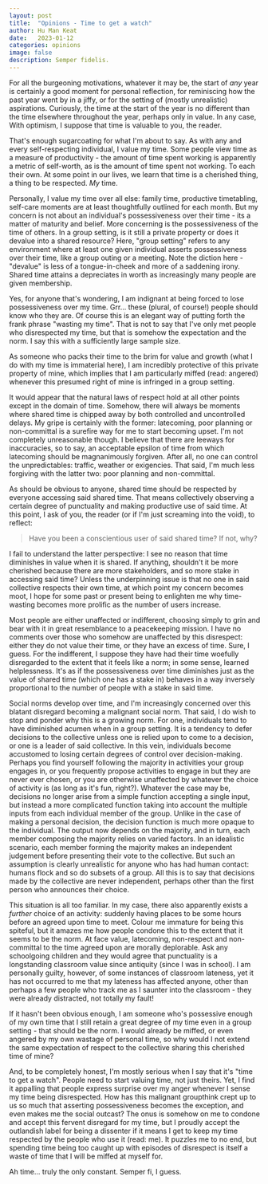 ```yaml
---
layout: post
title:  "Opinions - Time to get a watch"
author: Hu Man Keat
date:   2023-01-12
categories: opinions
image: false
description: Semper fidelis.
---
```

For all the burgeoning motivations, whatever it may be, the start of *any* year is certainly a good moment for personal reflection, for reminiscing how the past year went by in a jiffy, or for the setting of (mostly unrealistic) aspirations. Curiously, the time at the start of the year is no different than the time elsewhere throughout the year, perhaps only in value. In any case, With optimism, I suppose that time is valuable to you, the reader.

That's enough sugarcoating for what I'm about to say. As with any and every self-respecting individual, I value my time. Some people view time as a measure of productivity - the amount of time spent working is apparently a metric of self-worth, as is the amount of time spent not working. To each their own. At some point in our lives, we learn that time is a cherished thing, a thing to be respected. *My* time.

Personally, I value my time over all else: family time, productive timetabling, self-care moments are at least thoughtfully outlined for each month. But my concern is not about an individual's possessiveness over their time - its a matter of maturity and belief. More concerning is the possessiveness of the time of others. In a group setting, is it still a private property or does it devalue into a shared resource? Here, "group setting" refers to any environment where at least one given individual asserts possessiveness over their time, like a group outing or a meeting. Note the diction here - "devalue" is less of a tongue-in-cheek and more of a saddening irony. Shared time attains a depreciates in worth as increasingly many people are given membership.

Yes, for anyone that's wondering, I am indignant at being forced to lose possessiveness over my time. Grr... these (plural, of course!) people should know who they are. Of course this is an elegant way of putting forth the frank phrase "wasting my time". That is not to say that I've only met people who disrespected my time, but that is somehow the expectation and the norm. I say this with a sufficiently large sample size. 

As someone who packs their time to the brim for value and growth (what I do with my time is immaterial here), I am incredibly protective of this private property of mine, which implies that I am particularly miffed (read: angered) whenever this presumed right of mine is infringed in a group setting.

It would appear that the natural laws of respect hold at all other points except in the domain of time. Somehow, there will always be moments where shared time is chipped away by both controlled and uncontrolled delays. My gripe is certainly with the former: latecoming, poor planning or non-committal is a surefire way for me to start becoming upset. I'm not completely unreasonable though. I believe that there are leeways for inaccuracies, so to say, an acceptable epsilon of time from which latecoming should be magnanimously forgiven. After all, no one can control the unpredictables: traffic, weather or exigencies. That said, I'm much less forgiving with the latter two: poor planning and non-committal.

As should be obvious to anyone, shared time should be respected by everyone accessing said shared time. That means collectively observing a certain degree of punctuality and making productive use of said time. At this point, I ask of you, the reader (or if I'm just screaming into the void), to reflect: 

> Have you been a conscientious user of said shared time? If not, why? 

I fail to understand the latter perspective: I see no reason that time diminishes in value when it is shared. If anything, shouldn't it be more cherished because there are more stakeholders, and so more stake in accessing said time? Unless the underpinning issue is that no one in said collective respects their own time, at which point my concern becomes moot, I hope for some past or present being to enlighten me why time-wasting becomes more prolific as the number of users increase. 

Most people are either unaffected or indifferent, choosing simply to grin and bear with it in great resemblance to a peacekeeping mission. I have no comments over those who somehow are unaffected by this disrespect: either they do not value their time, or they have an excess of time. Sure, I guess. For the indifferent, I suppose they have had their time woefully disregarded to the extent that it feels like a norm; in some sense, learned helplessness. It's as if the possessiveness over time diminishes just as the value of shared time (which one has a stake in) behaves in a way inversely proportional to the number of people with a stake in said time. 

Social norms develop over time, and I'm increasingly concerned over this blatant disregard becoming a malignant social norm. That said, I do wish to stop and ponder why this is a growing norm. For one, individuals tend to have diminished acumen when in a group setting. It is a tendency to defer decisions to the collective unless one is relied upon to come to a decision, or one is a leader of said collective. In this vein, individuals become accustomed to losing certain degrees of control over decision-making. Perhaps you find yourself following the majority in activities your group engages in, or you frequently propose activities to engage in but they are never ever chosen, or you are otherwise unaffected by whatever the choice of activity is (as long as it's fun, right?). Whatever the case may be, decisions no longer arise from a simple function accepting a single input, but instead a more complicated function taking into account the multiple inputs from each individual member of the group. Unlike in the case of making a personal decision, the decision function is much more opaque to the individual. The output now depends on the majority, and in turn, each member composing the majority relies on varied factors. In an idealistic scenario, each member forming the majority makes an independent judgement before presenting their vote to the collective. But such an assumption is clearly unrealistic for anyone who has had human contact: humans flock and so do subsets of a group. All this is to say that decisions made by the collective are never independent, perhaps other than the first person who announces their choice.

This situation is all too familiar. In my case, there also apparently exists a *further* choice of an activity: suddenly having places to be some hours before an agreed upon time to meet. Colour me immature for being this spiteful, but it amazes me how people condone this to the extent that it seems to be the norm. At face value, latecoming, non-respect and non-committal to the time agreed upon are morally deplorable. Ask any schoolgoing children and they would agree that punctuality is a longstanding classroom value since antiquity (since I was in school). I am personally guilty, however, of some instances of classroom lateness, yet it has not occurred to me that my lateness has affected anyone, other than perhaps a few people who track me as I saunter into the classroom - they were already distracted, not totally my fault!

If it hasn't been obvious enough, I am someone who's possessive enough of my own time that I still retain a great degree of my time even in a group setting - that should be the norm. I would already be miffed, or even angered by my own wastage of personal time, so why would I not extend the same expectation of respect to the collective sharing this cherished time of mine?

And, to be completely honest, I'm mostly serious when I say that it's "time to get a watch". People need to start valuing time, not just theirs. Yet, I find it appalling that people express surprise over my anger whenever I sense my time being disrespected. How has this malignant groupthink crept up to us so much that asserting possessiveness becomes the exception, and even makes me the social outcast? The onus is somehow on me to condone and accept this fervent disregard for my time, but I proudly accept the outlandish label for being a dissenter if it means I get to keep my time respected by the people who use it (read: me). It puzzles me to no end, but spending time being too caught up with episodes of disrespect is itself a waste of time that I will be miffed at myself for.

Ah time... truly the only constant. Semper fi, I guess.